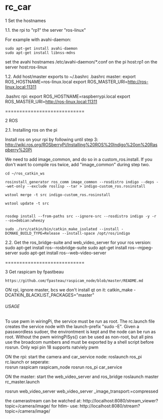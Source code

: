rc_car
======

1 Set the hostnames

1.1. 
the rpi to "rp1"
the server "ros-linux"

For example with avahi-daemon: 

	sudo apt-get install avahi-daemon
	sudo apt-get install libnss-mdns 
	
set the avahi hostnames /etc/avahi-daemon/*.conf 
on the pi
	host:rp1
on the server
	host:ros-linux

1.2. Add host/master exports to ~/.bashrc
.bashrc master:
	export ROS_HOSTNAME=ros-linux.local
	export ROS_MASTER_URI=http://ros-linux.local:11311

.bashrc rpi:
	export ROS_HOSTNAME=raspberrypi.local
	export ROS_MASTER_URI=http://ros-linux.local:11311

============================

2 ROS

2.1. Installing ros on the pi

Install ros on your rpi by following until step 3: 
		http://wiki.ros.org/ROSberryPi/Installing%20ROS%20Indigo%20on%20Raspberry%20Pi 
		
We need to add image_common, and do so in a custom_ros.install.
If you don't want to compile ros twice, add "image_common" during step two.
		
 	cd ~/ros_catkin_ws
	
	rosinstall_generator ros_comm image_common --rosdistro indigo --deps --wet-only --exclude roslisp --tar > indigo-custom_ros.rosinstall

	wstool merge -t src indigo-custom_ros.rosinstall

	wstool update -t src


	rosdep install --from-paths src --ignore-src --rosdistro indigo -y -r --os=debian:wheezy

	sudo ./src/catkin/bin/catkin_make_isolated --install -DCMAKE_BUILD_TYPE=Release --install-space /opt/ros/indigo
	
2.2. Get the ros_bridge-suite and web_video_server for your ros version:
	sudo apt-get install ros-<rosversion>-rosbridge-suite
	sudo apt-get install ros-<rosversion>-mjpeg-server
	sudo apt-get install ros-<rosversion>-web-video-server	

============================

3 Get raspicam by fpastbeau

	https://github.com/fpasteau/raspicam_node/blob/master/README.md


ON rpi, ignore master, bcs we don't install qt on it:
catkin_make -DCATKIN_BLACKLIST_PACKAGES="master"


###### USAGE ######
To use pwm in wiringPi, the service must be run as root.
The rc.launch file creates the service node with the launch-prefix "sudo -E".
Given a passwordless sudoer, the environtment is kept and the node can be run as root.
Without the pwm wiringPiSys() can be used as non-root, but all pins use the 
broadcom numbers and must be exported by a shell script before rosrun. Only wpi pin 18 supports natviely pwm

ON the rpi:
start the camera and car_service node:
	roslaunch ros_pi rc.launch
or seperate:	
	rosrun raspicam raspicam_node
	rosrun ros_pi car_service
	
	
	
	
ON the master:
start the web_video_server and ros_bridge
	roslaunch master rc_master.launch 
	
rosrun web_video_server web_video_server _image_transport:=compressed

the camerastream can be watched at:
	http://localhost:8080/stream_viewer?topic=/camera/image/
for htlm-<img> use:	
	http://localhost:8080/stream?topic=/camera/image/

